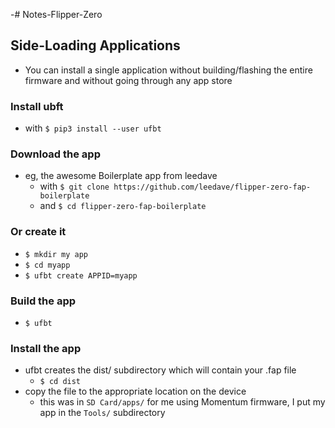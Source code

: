 -# Notes-Flipper-Zero
## Side-Loading Applications
- You can install a single application without building/flashing the entire firmware and without going through any app store
### Install ubft
- with `$ pip3 install --user ufbt`
### Download the app
- eg, the awesome Boilerplate app from leedave
  - with `$ git clone https://github.com/leedave/flipper-zero-fap-boilerplate`
  - and `$ cd flipper-zero-fap-boilerplate`
### Or create it
- `$ mkdir my app`
- `$ cd myapp`
- `$ ufbt create APPID=myapp`
### Build the app
- `$ ufbt`
### Install the app
- ufbt creates the dist/ subdirectory which will contain your .fap file
  - `$ cd dist`
- copy the file to the appropriate location on the device
  - this was in `SD Card/apps/` for me using Momentum firmware, I put my app in the `Tools/` subdirectory 
